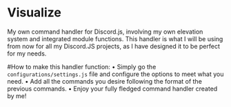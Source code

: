 # Visualize
My own command handler for Discord.js, involving my own elevation system and integrated module functions.
This handler is what I will be using from now for all my Discord.JS projects, as I have designed it to be perfect for my needs.

#How to make this handler function:
• Simply go the `configurations/settings.js` file and configure the options to meet what you need.
• Add all the commands you desire following the format of the previous commands.
• Enjoy your fully fledged command handler created by me!
